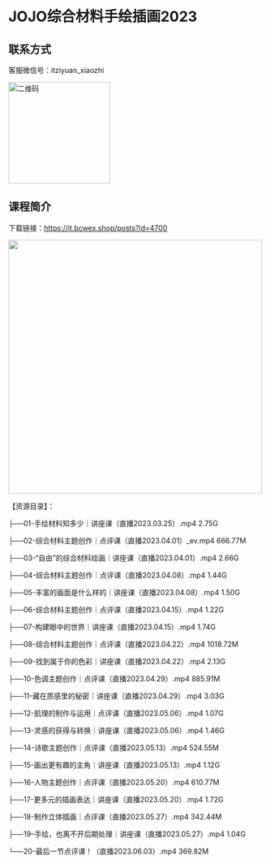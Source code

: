 # JOJO综合材料手绘插画2023

## 联系方式

客服微信号：itziyuan_xiaozhi

<img src="https://ziyuanyun.oss-cn-guangzhou.aliyuncs.com/common/20240614073449/666b82192834a.jpg" width="200" height="200" alt="二维码">

## 课程简介

下载链接：https://it.bcwex.shop/posts?id=4700

<img src="https://ziyuanyun.oss-cn-guangzhou.aliyuncs.com/yun/20241129110458/67492f5a50fbe.jpg" width="500" alt="">

  

 【资源目录】：

 ├──01-手绘材料知多少｜讲座课（直播2023.03.25）.mp4 2.75G

 ├──02-综合材料主题创作｜点评课（直播2023.04.01）_ev.mp4 666.77M

 ├──03-“自由”的综合材料绘画｜讲座课（直播2023.04.01）.mp4 2.66G

 ├──04-综合材料主题创作｜点评课（直播2023.04.08）.mp4 1.44G

 ├──05-丰富的画面是什么样的｜讲座课（直播2023.04.08）.mp4 1.50G

 ├──06-综合材料主题创作｜点评课（直播2023.04.15）.mp4 1.22G

 ├──07-构建眼中的世界｜讲座课（直播2023.04.15）.mp4 1.74G

 ├──08-综合材料主题创作｜点评课（直播2023.04.22）.mp4 1018.72M

 ├──09-找到属于你的色彩｜讲座课（直播2023.04.22）.mp4 2.13G

 ├──10-色调主题创作｜点评课（直播2023.04.29）.mp4 885.91M

 ├──11-藏在质感里的秘密｜讲座课（直播2023.04.29）.mp4 3.03G

 ├──12-肌理的制作与运用｜点评课（直播2023.05.06）.mp4 1.07G

 ├──13-灵感的获得与转换｜讲座课（直播2023.05.06）.mp4 1.46G

 ├──14-诗歌主题创作｜点评课（直播2023.05.13）.mp4 524.55M

 ├──15-画出更有趣的主角｜讲座课（直播2023.05.13）.mp4 1.12G

 ├──16-人物主题创作｜点评课（直播2023.05.20）.mp4 610.77M

 ├──17-更多元的插画表达｜讲座课（直播2023.05.20）.mp4 1.72G

 ├──18-制作立体插画｜点评课（直播2023.05.27）.mp4 342.44M

 ├──19–手绘，也离不开后期处理｜讲座课（直播2023.05.27）.mp4 1.04G

 └──20-最后一节点评课！（直播2023.06.03）.mp4 369.82M

  